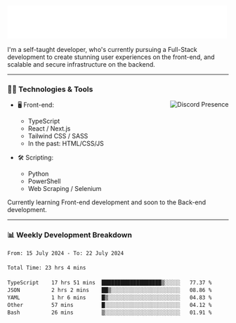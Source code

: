 <img src="assets/wave.svg" alt=":wave:" />

I'm a self-taught developer, who's currently pursuing a Full-Stack development to create stunning user experiences on the front-end, and scalable and secure infrastructure on the backend.

---

### 🧑‍💻 Technologies & Tools

<a href="https://discord.com/users/414304208649453568" target="_blank" rel="nofollow">
   <img src="https://lanyard-profile-readme.vercel.app/api/414304208649453568?idleMessage=Probably%20doing%20something%20else..." alt="Discord Presence" align="right">
</a>

- 🖥️ Front-end:

  - TypeScript
  - React / Next.js
  - Tailwind CSS / SASS
  - In the past: HTML/CSS/JS

- 🛠 Scripting:

  - Python
  - PowerShell
  - Web Scraping / Selenium

Currently learning Front-end development and soon to the Back-end development.

---

### 📊 Weekly Development Breakdown

<!-- ![ccrsxx's GitHub Stats](https://github-readme-stats.vercel.app/api?username=ccrsxx&count_private=true&theme=tokyonight) -->
<!-- ![ccrsxx's Top Langs](https://github-readme-stats.vercel.app/api/top-langs/?username=ccrsxx&hide=lua,java,html&theme=tokyonight) -->

<!--START_SECTION:waka-->

```txt
From: 15 July 2024 - To: 22 July 2024

Total Time: 23 hrs 4 mins

TypeScript    17 hrs 51 mins  ███████████████████▒░░░░░   77.37 %
JSON          2 hrs 2 mins    ██▒░░░░░░░░░░░░░░░░░░░░░░   08.86 %
YAML          1 hr 6 mins     █▒░░░░░░░░░░░░░░░░░░░░░░░   04.83 %
Other         57 mins         █░░░░░░░░░░░░░░░░░░░░░░░░   04.12 %
Bash          26 mins         ▒░░░░░░░░░░░░░░░░░░░░░░░░   01.91 %
```

<!--END_SECTION:waka-->
